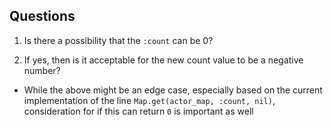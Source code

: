 ## Questions

1. Is there a possibility that the `:count` can be 0?

2. If yes, then is it acceptable for the new count value to be a negative number?

- While the above might be an edge case, especially based on the current implementation of the line `Map.get(actor_map, :count, nil)`, consideration for if this can return `0` is important as well
